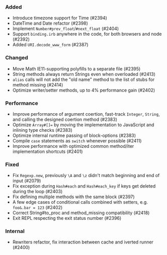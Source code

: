 ### Added

- Introduce timezone support for Time (#2394)
- DateTime and Date refactor (#2398)
- Implement `Number#prev_float`/`#next_float` (#2404)
- Support `binding.irb` anywhere in the code, for both browsers and node (#2392)
- Added `URI.decode_www_form` (#2387)

### Changed

- Move Math IE11-supporting polyfills to a separate file (#2395)
- String methods always return Strings even when overloaded (#2413)
- `alias` calls will not add the "old name" method to the list of stubs for method missing (#2414)
- Optimize writer/setter methods, up to 4% performance gain (#2402)

### Performance

- Improve performance of argument coertion, fast-track `Integer`, `String`, and calling the designed coertion method (#2383)
- Optimize `Array#[]=` by moving the implementation to JavaScript and inlining type checks (#2383)
- Optimize internal runtime passing of block-options (#2383)
- Compile `case` statements as `switch` whenever possible (#2411)
- Improve performance with optimized common method/iter implementation shortcuts (#2401)

### Fixed

- Fix `Regexp.new`, previously `\A` and `\z` didn't match beginning and end of input (#2079)
- Fix exception during `Hash#each` and `Hash#each_key` if keys get deleted during the loop (#2403)
- Fix defining multiple methods with the same block (#2397)
- A few edge cases of conditional calls combined with setters, e.g. `foo&.bar = 123` (#2402)
- Correct String#to_proc and method_missing compatibility (#2418)
- Exit REPL respecting the exit status number (#2396)

### Internal

- Rewriters refactor, fix interaction between cache and iverted runner (#2400)

<!--
### Internal
### Changed
### Added
### Removed
### Deprecated
-->
